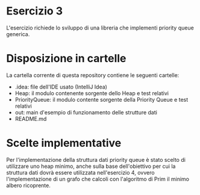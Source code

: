 # Esercizio 3
L'esercizio richiede lo sviluppo di una libreria che implementi priority queue generica.

# Disposizione in cartelle

La cartella corrente di questa repository contiene le seguenti cartelle:
- .idea: file dell'IDE usato (IntelliJ Idea)
- Heap: il modulo contenente sorgente dello Heap e test relativi
- PriorityQueue: il modulo contente sorgente della Priority Queue e test relativi
- out: main d'esempio di funzionamento delle strutture dati
- README.md

# Scelte implementative
Per l'implementazione della struttura dati priority queue è stato scelto di utilizzare uno heap minimo, anche sulla base dell'obiettivo per cui la struttura dati dovrà essere utilizzata nell'esercizio 4, ovvero l'implementazione di un grafo che calcoli con l'algoritmo di Prim il minimo albero ricoprente.
